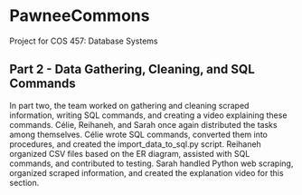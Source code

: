 # PawneeCommons
Project for COS 457: Database Systems

## Part 2 - Data Gathering, Cleaning, and SQL Commands
In part two, the team worked on gathering and cleaning scraped information, writing SQL commands, and creating a video explaining these commands. Célie, Reihaneh, and Sarah once again distributed the tasks among themselves. Célie wrote SQL commands, converted them into procedures, and created the import_data_to_sql.py script. Reihaneh organized CSV files based on the ER diagram, assisted with SQL commands, and contributed to testing. Sarah handled Python web scraping, organized scraped information, and created the explanation video for this section.
